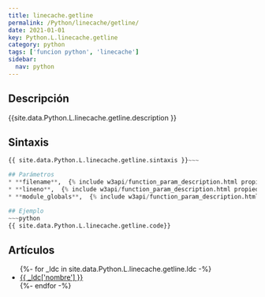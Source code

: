 ```yaml
---
title: linecache.getline
permalink: /Python/linecache/getline/
date: 2021-01-01
key: Python.L.linecache.getline
category: python
tags: ['funcion python', 'linecache']
sidebar: 
  nav: python
---
```


## Descripción
{{site.data.Python.L.linecache.getline.description }}

## Sintaxis
~~~python
{{ site.data.Python.L.linecache.getline.sintaxis }}~~~

## Parámetros
* **filename**,  {% include w3api/function_param_description.html propiedad=site.data.Python.L.linecache.getline valor="filename" %}
* **lineno**,  {% include w3api/function_param_description.html propiedad=site.data.Python.L.linecache.getline valor="lineno" %}
* **module_globals**,  {% include w3api/function_param_description.html propiedad=site.data.Python.L.linecache.getline valor="module_globals" %}

## Ejemplo
~~~python
{{ site.data.Python.L.linecache.getline.code}}
~~~

## Artículos
<ul>
{%- for _ldc in site.data.Python.L.linecache.getline.ldc -%}
   <li>
       <a href="{{_ldc['url'] }}">{{ _ldc['nombre'] }}</a>
   </li>
{%- endfor -%}
</ul>
